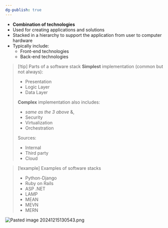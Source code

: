 ```yaml
---
dg-publish: true
---
```

- __Combination of technologies__
- Used for creating applications and solutions
- Stacked in a hierarchy to support the application from user to computer hardware
- Typically include:
	- Front-end technologies
	- Back-end technologies

> [!tip] Parts of a software stack
> __Simplest__ implementation (common but not always):
> - Presentation
> - Logic Layer
> - Data Layer
> 
> __Complex__ implementation also includes:
> - _same as the 3 above_ &,
> -  Security
> - Virtualization
> - Orchestration
> 
> Sources:
> - Internal
> - Third party
> - Cloud

> [!example] Examples of software stacks
> - Python-Django
> - Ruby on Rails
> - ASP .NET
> - LAMP
> - MEAN
> - MEVN
> - MERN

![Pasted image 20241215130543.png](/img/user/Misc/attachments/Pasted%20image%2020241215130543.png)
